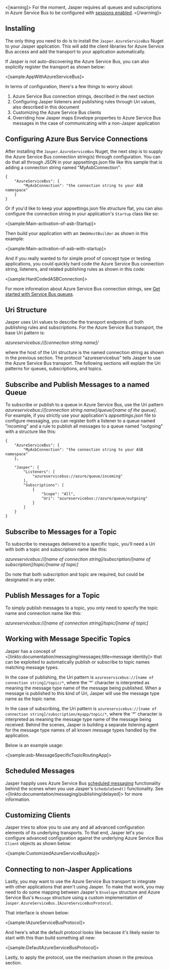 <!--title:Azure Service Bus Transport-->

<[warning]>
For the moment, Jasper requires all queues and subscriptions in Azure Service Bus to be configured with [sessions enabled](https://docs.microsoft.com/en-us/azure/service-bus-messaging/message-sessions).
<[/warning]>

## Installing

The only thing you need to do is to install the `Jasper.AzureServiceBus` Nuget to your Jasper application. This will add the client libraries for Azure Service Bus access
and add the transport to your application automatically. 

If Jasper is not auto-discovering the Azure Service Bus, you can also explicitly register the transport as shown below:

<[sample:AppWithAzureServiceBus]>


In terms of configuration, there's a few things to worry about:

1. Azure Service Bus connection strings, described in the next section
2. Configuring Jasper listeners and publishing rules through Uri values, also described in this document
3. Customizing the Azure Service Bus clients
4. Overriding how Jasper maps Envelope properties to Azure Service Bus messages in the case of communicating with a non-Jasper application

## Configuring Azure Bus Service Connections

After installing the `Jasper.AzureServiceBus` Nuget, the next step is to supply the Azure Service Bus connection string(s) through configuration. You can do that all through
JSON in your appsettings.json file like this sample that is adding a connection string named "MyAsbConnection":

```
{
    "AzureServiceBus": {
        "MyAsbConnection": "the connection string to your ASB namespace"
    }
}
```

Or if you'd like to keep your appsettings.json file structure flat, you can also configure the connection string in your application's `Startup` class like so:

<[sample:Main-activation-of-asb-Startup]>

Then build your application with an `IWebHostBuilder` as shown in this example:

<[sample:Main-activation-of-asb-with-startup]>

And if you really wanted to for simple proof of concept type or testing applications, you could quickly hard code the Azure Service Bus connection string, listeners,
and related publishing rules as shown in this code:

<[sample:HardCodedASBConnection]>


For more information about Azure Service Bus connection strings, see [Get started with Service Bus queues](https://docs.microsoft.com/en-us/azure/service-bus-messaging/service-bus-dotnet-how-to-use-topics-subscriptions).


## Uri Structure

Jasper uses Uri values to describe the transport endpoints of both publishing rules and subscriptions. For the Azure Service Bus transport, the base Uri pattern is:

*azureservicebus://[connection string name]/*

where the host of the Uri structure is the named connection string as shown in the previous section. The protocol "azureservicebus" tells Jasper to use the Azure Service Bus transport. The following sections will explain the Uri patterns for queues, subscriptions, and topics.

## Subscribe and Publish Messages to a named Queue

To subscribe or publish to a queue in Azure Service Bus, use the Uri pattern *azureservicebus://[connection string name]/queue/[name of the queue]*. For example, if you strictly use your application's *appsettings.json* file to configure messaging, you can register both a listener to a queue named "incoming" and a rule to publish all messages to a queue named
"outgoing" with a structure like this:

```
{
    "AzureServiceBus": {
        "MyAsbConnection": "the connection string to your ASB namespace"
    },

    "Jasper": {
        "Listeners": [
            "azureservicebus://azure/queue/incoming"
        ],
        "Subscriptions": [
            {
                "Scope": "All",
                "Uri": "azureservicebus://azure/queue/outgoing"
            }
        ]
    }
}
```



## Subscribe to Messages for a Topic

To subscribe to messages delivered to a specific topic, you'll need a Uri with both a topic and subscription name like this:

*azureservicebus://[name of connection string]/subscription/[name of subscription]/topic/[name of topic]*

Do note that both subscription and topic are required, but could be designated in any order.

## Publish Messages for a Topic

To simply publish messages to a topic, you only need to specify the topic name and connection name like this:

*azureservicebus://[name of connection string]/topic/[name of topic]*

## Working with Message Specific Topics

Jasper has a concept of <[linkto:documentation/messaging/messages;title=message identity]> that can be exploited to automatically publish or subscribe to
topic names matching message types. 

In the case of publishing, the Uri pattern is `azureservicebus://[name of connection string]/topic/*`, where the '*' character is interpreted as meaning the message type name of the message being published. When a message is published to this kind of Uri, Jasper will use the message type name as the topic name.

In the case of subscribing, the Uri pattern is `azureservicebus://[name of connection string]/subscription/myapp/topic/*`, where the '*' character is interpreted as meaning the message type name of the message being received. Behind the scenes, Jasper is building a separate listening agent for the message type names of all known message types handled by the application.

Below is an example usage:

<[sample:asb-MessageSpecificTopicRoutingApp]>

## Scheduled Messages

Jasper happily uses Azure Service Bus [scheduled messaging](https://docs.microsoft.com/en-us/azure/service-bus-messaging/message-sequencing) functionality behind the scenes
when you use Jasper's `ScheduleSend()` functionality. See <[linkto:documentation/messaging/publishing/delayed]> for more information.

## Customizing Clients

Jasper tries to allow you to use any and all advanced configuration elements of its underlying transports. To that end, Jasper let's you configure
advanced configuration against the underlying Azure Service Bus `Client` objects as shown below:

<[sample:CustomizedAzureServiceBusApp]>


## Connecting to non-Jasper Applications

Lastly, you may want to use the Azure Service Bus transport to integrate with other applications that aren't using Jasper. To make that work, you may need to do some
mapping between Jasper's `Envelope` structure and Azure Service Bus's `Message` structure using a custom implementation of `Jasper.AzureServiceBus.IAzureServiceBusProtocol`.

That interface is shown below:

<[sample:IAzureServiceBusProtocol]>

And here's what the default protocol looks like because it's likely easier to start with this than build something all new:

<[sample:DefaultAzureServiceBusProtocol]>

Lastly, to apply the protocol, use the mechanism shown in the previous section.